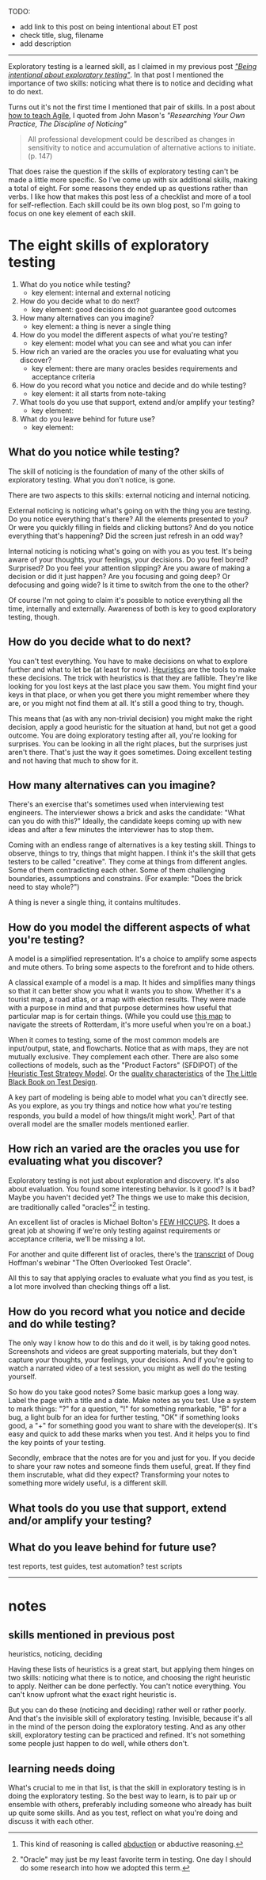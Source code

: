 <!--
.. title: The eight skills of exploratory testing
.. slug: the-eight-skills-of-exploratory-testing
.. date: 2024-12-08
.. category: exploratory testing
.. tags: exploratory testing, quality engineering, software development, software testing
.. type: text
.. description: Exploratory testing is a learned skill. Which skills? These eight!
-->

TODO:

- add link to this post on being intentional about ET post
- check title, slug, filename
- add description

---


Exploratory testing is a learned skill, as I claimed in my previous post *["Being intentional about exploratory testing"](link://slug/being-intentional-about-exploratory-testing)*. In that post I mentioned the importance of two skills: noticing what there is to notice and deciding what to do next.

Turns out it's not the first time I mentioned that pair of skills. In a post about [how to teach Agile](link://slug/an-approach-to-teaching-agile-20-years-after-the-agile-manifesto#noticing-options-principles), I quoted from John Mason's *"Researching Your Own Practice, The Discipline of Noticing"*

> All professional development could be described as changes in sensitivity to notice and accumulation of alternative actions to initiate. (p. 147)

That does raise the question if the skills of exploratory testing can't be made a little more specific. So I've come up with six additional skills, making a total of eight. For some reasons they ended up as questions rather than verbs. I like how that makes this post less of a checklist and more of a tool for self-reflection. Each skill could be its own blog post, so I'm going to focus on one key element of each skill.

<!-- TEASER_END -->

# The eight skills of exploratory testing

1. What do you notice while testing?
	- key element: internal and external noticing
1. How do you decide what to do next?
	- key element: good decisions do not guarantee good outcomes
1. How many alternatives can you imagine?
	- key element: a thing is never a single thing
1. How do you model the different aspects of what you're testing?
	- key element: model what you can see and what you can infer
1. How rich an varied are the oracles you use for evaluating what you discover?
	- key element: there are many oracles besides requirements and acceptance criteria
1. How do you record what you notice and decide and do while testing?
	- key element: it all starts from note-taking
1. What tools do you use that support, extend and/or amplify your testing?
	- key element: 
1. What do you leave behind for future use?
	- key element: 


## What do you notice while testing?

The skill of noticing is the foundation of many of the other skills of exploratory testing. What you don't notice, is gone.

There are two aspects to this skills: external noticing and internal noticing.

External noticing is noticing what's going on with the thing you are testing. Do you notice everything that's there? All the elements presented to you? Or were you quickly filling in fields and clicking buttons? And do you notice everything that's happening? Did the screen just refresh in an odd way?

Internal noticing is noticing what's going on with you as you test. It's being aware of your thoughts, your feelings, your decisions. Do you feel bored? Surprised? Do you feel your attention slipping? Are you aware of making a decision or did it just happen? Are you focusing and going deep? Or defocusing and going wide? Is it time to switch from the one to the other?

Of course I'm not going to claim it's possible to notice everything all the time, internally and externally. Awareness of both is key to good exploratory testing, though.


## How do you decide what to do next?

You can't test everything. You have to make decisions on what to explore further and what to let be (at least for now). [Heuristics](link://slug/being-intentional-about-exploratory-testing#learned-skill) are the tools to make these decisions. The trick with heuristics is that they are fallible. They're like looking for you lost keys at the last place you saw them. You might find your keys in that place, or when you get there you might remember where they are, or you might not find them at all. It's still a good thing to try, though.

This means that (as with any non-trivial decision) you might make the right decision, apply a good heuristic for the situation at hand, but not get a good outcome. You are doing exploratory testing after all, you're looking for surprises. You can be looking in all the right places, but the surprises just aren't there. That's just the way it goes sometimes. Doing excellent testing and not having that much to show for it.


## How many alternatives can you imagine?

There's an exercise that's sometimes used when interviewing test engineers. The interviewer shows a brick and asks the candidate: "What can you do with this?" Ideally, the candidate keeps coming up with new ideas and after a few minutes the interviewer has to stop them.

Coming with an endless range of alternatives is a key testing skill. Things to observe, things to try, things that might happen. I think it's the skill that gets testers to be called "creative". They come at things from different angles. Some of them contradicting each other. Some of them challenging boundaries, assumptions and constrains. (For example: "Does the brick need to stay whole?")

A thing is never a single thing, it contains multitudes.


## How do you model the different aspects of what you're testing?

A model is a simplified representation. It's a choice to amplify some aspects and mute others. To bring some aspects to the forefront and to hide others.

A classical example of a model is a map. It hides and simplifies many things so that it can better show you what it wants you to show. Whether it's a tourist map, a road atlas, or a map with election results. They were made with a purpose in mind and that purpose determines how useful that particular map is for certain things. (While you could use [this map](/images/2024/waterkaart_Rdam_klein.jpg) to navigate the streets of Rotterdam, it's more useful when you're on a boat.)

When it comes to testing, some of the most common models are input/output, state, and flowcharts. Notice that as with maps, they are not mutually exclusive. They complement each other. There are also some collections of models, such as the "Product Factors" (SFDIPOT) of the [Heuristic Test Strategy Model](https://www.satisfice.com/download/heuristic-test-strategy-model). Or the [quality characteristics](https://thetesteye.com/posters/TheTestEye_SoftwareQualityCharacteristics.pdf) of the [The Little Black Book on Test Design](https://thetesteye.com/blog/2011/09/the-little-black-book-on-test-design/).

A key part of modeling is being able to model what you can't directly see. As you explore, as you try things and notice how what you're testing responds, you build a model of how things/it might work[^1]. Part of that overall model are the smaller models mentioned earlier.


[^1]: This kind of reasoning is called [abduction](https://plato.stanford.edu/entries/abduction/) or abductive reasoning.



## How rich an varied are the oracles you use for evaluating what you discover?

Exploratory testing is not just about exploration and discovery. It's also about evaluation. You found some interesting behavior. Is it good? Is it bad? Maybe you haven't decided yet? The things we use to make this decision, are traditionally called "oracles"[^2] in testing.

[^2]: "Oracle" may just be my least favorite term in testing. One day I should do some research into how we adopted this term.

An excellent list of oracles is Michael Bolton's [FEW HICCUPS](https://developsense.com/blog/2012/07/few-hiccupps). It does a great job at showing if we're only testing against requirements or acceptance criteria, we'll be missing a lot.

For another and quite different list of oracles, there's the [transcript](https://associationforsoftwaretesting.org/2023/01/10/the-often-overlooked-test-oracle/) of Doug Hoffman's webinar "The Often Overlooked Test Oracle".

All this to say that applying oracles to evaluate what you find as you test, is a lot more involved than checking things off a list.


## How do you record what you notice and decide and do while testing?

The only way I know how to do this and do it well, is by taking good notes. Screenshots and videos are great supporting materials, but they don't capture your thoughts, your feelings, your decisions. And if you're going to watch a narrated video of a test session, you might as well do the testing yourself.

So how do you take good notes? Some basic markup goes a long way. Label the page with a title and a date. Make notes as you test. Use a system to mark things: "?" for a question, "!" for something remarkable, "B" for a bug, a light bulb for an idea for further testing, "OK" if something looks good, a "+" for something good you want to share with the developer(s). It's easy and quick to add these marks when you test. And it helps you to find the key points of your testing.

Secondly, embrace that the notes are for you and just for you. If you decide to share your raw notes and someone finds them useful, great. If they find them inscrutable, what did they expect? Transforming your notes to something more widely useful, is a different skill.


## What tools do you use that support, extend and/or amplify your testing?



## What do you leave behind for future use?
test reports, test guides, test automation? test scripts


---

# notes

## skills mentioned in previous post

heuristics, noticing, deciding

Having these lists of heuristics is a great start, but applying them hinges on two skills: noticing what there is to notice, and choosing the right heuristic to apply. Neither can be done perfectly. You can't notice everything. You can't know upfront what the exact right heuristic is.

But you can do these (noticing and deciding) rather well or rather poorly. And that's the invisible skill of exploratory testing. Invisible, because it's all in the mind of the person doing the exploratory testing. And as any other skill, exploratory testing can be practiced and refined. It's not something some people just happen to do well, while others don't.

## learning needs doing

What's crucial to me in that list, is that the skill in exploratory testing is in doing the exploratory testing. So the best way to learn, is to pair up or ensemble with others, preferably including someone who already has built up quite some skills. And as you test, reflect on what you're doing and discuss it with each other.
